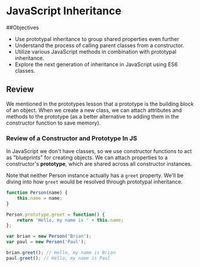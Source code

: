 # JavaScript Inheritance

##Objectives

* Use prototypal inheritance to group shared properties even further
* Understand the process of calling parent classes from a constructor.
* Utilize various JavaScript methods in combination with prototypal inheritance.
* Explore the next generation of inheritance in JavaScript using ES6 classes.

## Review

We mentioned in the prototypes lesson that a prototype is the building block of an object. When we create a new class, we can attach attributes and methods to the prototype (as a better alternative to adding them in the constructor function to save memory).

### Review of a Constructor and Prototype In JS

In JavaScript we don't have classes, so we use constructor functions to act as "blueprints" for creating objects. We can attach properties to a constructor's **prototype**, which are shared across all constructor instances.

Note that neither Person instance actually has a `greet` property. We'll be diving into how `greet` would be resolved through prototypal inheritance.

```js
function Person(name) {
	this.name = name;
}

Person.prototype.greet = function() {
	return 'Hello, my name is ' + this.name;
};

var brian = new Person('Brian');
var paul = new Person('Paul');

brian.greet(); // Hello, my name is Brian
paul.greet(); // Hello, my name is Paul
```
